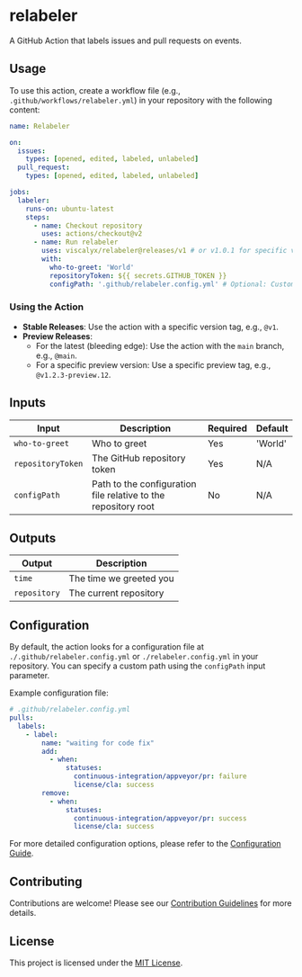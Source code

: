 # relabeler

A GitHub Action that labels issues and pull requests on events.

## Usage

To use this action, create a workflow file (e.g., `.github/workflows/relabeler.yml`) in your repository with the following content:

```yaml
name: Relabeler

on:
  issues:
    types: [opened, edited, labeled, unlabeled]
  pull_request:
    types: [opened, edited, labeled, unlabeled]

jobs:
  labeler:
    runs-on: ubuntu-latest
    steps:
      - name: Checkout repository
        uses: actions/checkout@v2
      - name: Run relabeler
        uses: viscalyx/relabeler@releases/v1 # or v1.0.1 for specific version, and @main for bleeding edge
        with:
          who-to-greet: 'World'
          repositoryToken: ${{ secrets.GITHUB_TOKEN }}
          configPath: '.github/relabeler.config.yml' # Optional: Custom path to the configuration file
```

### Using the Action

- **Stable Releases**: Use the action with a specific version tag, e.g., `@v1`.
- **Preview Releases**:
  - For the latest (bleeding edge): Use the action with the `main` branch, e.g., `@main`.
  - For a specific preview version: Use a specific preview tag, e.g., `@v1.2.3-preview.12`.

## Inputs

| Input | Description | Required | Default |
|-------|-------------|----------|---------|
| `who-to-greet` | Who to greet | Yes | 'World' |
| `repositoryToken` | The GitHub repository token | Yes | N/A |
| `configPath` | Path to the configuration file relative to the repository root | No | N/A |

## Outputs

| Output | Description |
|--------|-------------|
| `time` | The time we greeted you |
| `repository` | The current repository |

## Configuration

By default, the action looks for a configuration file at `./.github/relabeler.config.yml` or `./relabeler.config.yml` in your repository. You can specify a custom path using the `configPath` input parameter.

Example configuration file:

```yaml
# .github/relabeler.config.yml
pulls:
  labels:
    - label:
        name: "waiting for code fix"
        add:
          - when:
              statuses:
                continuous-integration/appveyor/pr: failure
                license/cla: success
        remove:
          - when:
              statuses:
                continuous-integration/appveyor/pr: success
                license/cla: success
```

For more detailed configuration options, please refer to the [Configuration Guide](CONFIGURATION.md).

## Contributing

Contributions are welcome! Please see our [Contribution Guidelines](CONTRIBUTION.md) for more details.

## License

This project is licensed under the [MIT License](LICENSE).

